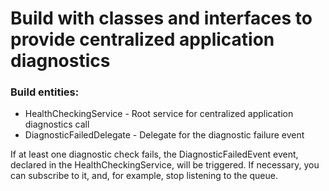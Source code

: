 # Build with classes and interfaces to provide centralized application diagnostics

### Build entities:
* HealthCheckingService - Root service for centralized application diagnostics call
* DiagnosticFailedDelegate - Delegate for the diagnostic failure event

If at least one diagnostic check fails, the DiagnosticFailedEvent event, declared in the HealthCheckingService, will be triggered. If necessary, you can subscribe to it, and, for example, stop listening to the queue.